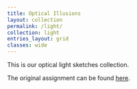 ```yaml
---
title: Optical Illusions
layout: collection
permalink: /light/
collection: light
entries_layout: grid
classes: wide
---
```


This is our optical light sketches collection.

The original assignment can be found [here](https://visualcomputing.github.io/VertexShaders/#/8/6).
